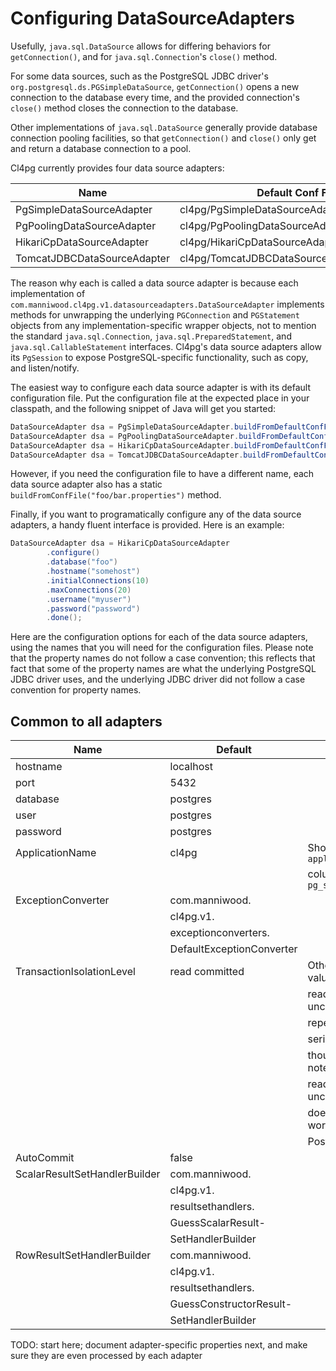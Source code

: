 # Configuring DataSourceAdapters

Usefully, `java.sql.DataSource` allows for differing behaviors for 
`getConnection()`, and for `java.sql.Connection`'s `close()` method.

For some data sources, such as the PostgreSQL JDBC driver's 
`org.postgresql.ds.PGSimpleDataSource`, `getConnection()` opens
a new connection to the database every time, and the provided
connection's `close()` method closes the connection to the database.

Other implementations of `java.sql.DataSource` generally provide
database connection pooling facilities, so that `getConnection()`
and `close()` only get and return a database connection to a pool.

Cl4pg currently provides four data source adapters:

Name                         | Default Conf File                            | Wraps this DataSource
-----------------------------|----------------------------------------------|------------------
PgSimpleDataSourceAdapter    | cl4pg/PgSimpleDataSourceAdapter.properties   | PGSimpleDataSource
PgPoolingDataSourceAdapter   | cl4pg/PgPoolingDataSourceAdapter.properties  | PGPoolingDataSource
HikariCpDataSourceAdapter    | cl4pg/HikariCpDataSourceAdapter.properties   | [HikariDataSource](http://brettwooldridge.github.io/HikariCP/)
TomcatJDBCDataSourceAdapter  | cl4pg/TomcatJDBCDataSourceAdapter.properties | [TomcatJDBCDataSource](https://people.apache.org/~fhanik/jdbc-pool/jdbc-pool.html)

The reason why each is called a data source adapter is because
each implementation of `com.manniwood.cl4pg.v1.datasourceadapters.DataSourceAdapter`
implements methods for unwrapping the underlying `PGConnection` and `PGStatement`
objects from any implementation-specific wrapper objects, not to mention the standard
`java.sql.Connection`, `java.sql.PreparedStatement`, and `java.sql.CallableStatement` 
interfaces. Cl4pg's data source adapters allow its `PgSession` to expose PostgreSQL-specific 
functionality, such as copy, and listen/notify.

The easiest way to configure each data source adapter is with its
default configuration file. Put the configuration file at the expected place
in your classpath, and the following snippet of Java will get you started:

```Java
DataSourceAdapter dsa = PgSimpleDataSourceAdapter.buildFromDefaultConfFile();
DataSourceAdapter dsa = PgPoolingDataSourceAdapter.buildFromDefaultConfFile();
DataSourceAdapter dsa = HikariCpDataSourceAdapter.buildFromDefaultConfFile();
DataSourceAdapter dsa = TomcatJDBCDataSourceAdapter.buildFromDefaultConfFile();
```

However, if you need the configuration file to have a different name, each
data source adapter also has a static `buildFromConfFile("foo/bar.properties")` method.

Finally, if you want to programatically configure any of the data source adapters,
a handy fluent interface is provided. Here is an example:

```Java
DataSourceAdapter dsa = HikariCpDataSourceAdapter
        .configure()
        .database("foo")
        .hostname("somehost")
        .initialConnections(10)
        .maxConnections(20)
        .username("myuser")
        .password("password")
        .done();
```

Here are the configuration options for each of the data source adapters, using
the names that you will need for the configuration files. Please note that the
property names do not follow a case convention; this reflects that fact that
some of the property names are what the underlying PostgreSQL JDBC driver uses,
and the underlying JDBC driver did not follow a case convention for property names.

## Common to all adapters

Name                          | Default                   | Notes
------------------------------|---------------------------|--------
hostname                      | localhost                 | 
port                          | 5432                      | 
database                      | postgres                  | 
user                          | postgres                  | 
password                      | postgres                  | 
ApplicationName               | cl4pg                     | Shows up in the `application_name` <br>
                              |                           | column of `pg_stat_activity`
ExceptionConverter            | com.manniwood.<br>        |
                              | cl4pg.v1.<br>             |
                              | exceptionconverters.<br>  |
                              | DefaultExceptionConverter |
TransactionIsolationLevel     | read committed            | Other valid values are<br>
                              |                           | read uncommitted<br>
                              |                           | repeatable read<br>
                              |                           | serializable<br>
                              |                           | though please note that <br>
                              |                           | read uncommitted<br>
                              |                           | doesn't actually work for <br>
                              |                           | PostgreSQL
AutoCommit                    | false                     |
ScalarResultSetHandlerBuilder | com.manniwood.<br>        |
                              | cl4pg.v1.<br>             |
                              | resultsethandlers.<br>    |
                              | GuessScalarResult-<br>    |
                              | SetHandlerBuilder         | 
RowResultSetHandlerBuilder    | com.manniwood.<br>        |
                              | cl4pg.v1.<br>             |
                              | resultsethandlers.<br>    |
                              | GuessConstructorResult-<br> |
                              | SetHandlerBuilder         |


TODO: start here; document adapter-specific properties next, and make sure they
are even processed by each adapter


